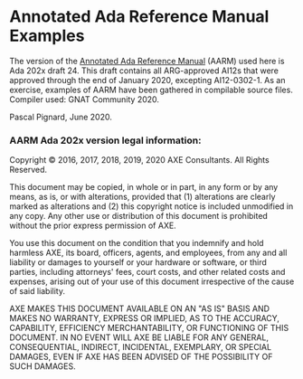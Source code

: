 # Annotated Ada Reference Manual Examples

The version of the [Annotated Ada Reference Manual](http://www.ada-auth.org/arm.html) (AARM) used here is Ada 202x draft 24.
This draft contains all ARG-approved AI12s that were approved through the end of January 2020, excepting AI12-0302-1.
As an exercise, examples of AARM have been gathered in compilable source files.
Compiler used: GNAT Community 2020.

Pascal Pignard, June 2020.

### AARM Ada 202x version legal information:

Copyright © 2016, 2017, 2018, 2019, 2020 AXE Consultants. All Rights Reserved.

This document may be copied, in whole or in part, in any form or by any means,
as is, or with alterations, provided that (1) alterations are clearly marked
as alterations and (2) this copyright notice is included unmodified in any
copy. Any other use or distribution of this document is prohibited without the
prior express permission of AXE.

You use this document on the condition that you indemnify and hold harmless
AXE, its board, officers, agents, and employees, from any and all liability or
damages to yourself or your hardware or software, or third parties, including
attorneys' fees, court costs, and other related costs and expenses, arising
out of your use of this document irrespective of the cause of said liability.

AXE MAKES THIS DOCUMENT AVAILABLE ON AN "AS IS" BASIS AND MAKES NO WARRANTY,
EXPRESS OR IMPLIED, AS TO THE ACCURACY, CAPABILITY, EFFICIENCY
MERCHANTABILITY, OR FUNCTIONING OF THIS DOCUMENT. IN NO EVENT WILL AXE BE
LIABLE FOR ANY GENERAL, CONSEQUENTIAL, INDIRECT, INCIDENTAL, EXEMPLARY, OR
SPECIAL DAMAGES, EVEN IF AXE HAS BEEN ADVISED OF THE POSSIBILITY OF SUCH
DAMAGES.
